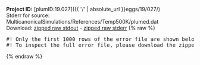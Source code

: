 **Project ID:** [plumID:19.027]({{ '/' | absolute_url }}eggs/19/027/)  
Stderr for source:  MulticanonicalSimulations/References/Temp500K/plumed.dat   
Download: [zipped raw stdout](plumed.dat.plumed.stdout.txt.zip) - [zipped raw stderr](plumed.dat.plumed.stderr.txt.zip) 
{% raw %}
<pre>
#! Only the first 1000 rows of the error file are shown below
#! To inspect the full error file, please download the zipped raw stderr file above
</pre>
{% endraw %}
